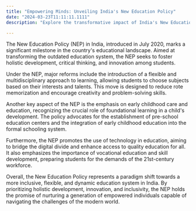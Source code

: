 ```yaml
---
title: "Empowering Minds: Unveiling India's New Education Policy"
date: "2024-03-23T11:11:11.1111"
description: "Explore the transformative impact of India's New Education Policy (NEP), introduced in 2020. Discover how this policy overhaul aims to cultivate holistic development, critical thinking, and innovation among students, while addressing key challenges in the country's education system."

---
```


The New Education Policy (NEP) in India, introduced in July 2020, marks a significant milestone in the country's educational landscape. Aimed at transforming the outdated education system, the NEP seeks to foster holistic development, critical thinking, and innovation among students.

Under the NEP, major reforms include the introduction of a flexible and multidisciplinary approach to learning, allowing students to choose subjects based on their interests and talents. This move is designed to reduce rote memorization and encourage creativity and problem-solving skills.

Another key aspect of the NEP is the emphasis on early childhood care and education, recognizing the crucial role of foundational learning in a child's development. The policy advocates for the establishment of pre-school education centers and the integration of early childhood education into the formal schooling system.

Furthermore, the NEP promotes the use of technology in education, aiming to bridge the digital divide and enhance access to quality education for all. It also emphasizes the importance of vocational education and skill development, preparing students for the demands of the 21st-century workforce.

Overall, the New Education Policy represents a paradigm shift towards a more inclusive, flexible, and dynamic education system in India. By prioritizing holistic development, innovation, and inclusivity, the NEP holds the promise of nurturing a generation of empowered individuals capable of navigating the challenges of the modern world.
